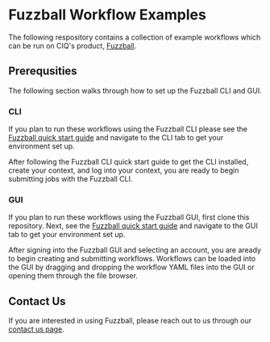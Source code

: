 # Fuzzball Workflow Examples

The following respository contains a collection of example workflows which can
be run on CIQ's product, [Fuzzball](https://ciq.com/products/fuzzball/).

## Prerequsities

The following section walks through how to set up the Fuzzball CLI and GUI.

### CLI

If you plan to run these workflows using the Fuzzball CLI please see the
[Fuzzball quick start guide](https://integration.ciq.dev/docs/user-guide/quick-start/)
and navigate to the CLI tab to get your environment set up.

After following the Fuzzball CLI quick start guide to get the CLI installed,
create your context, and log into your context, you are ready to begin
submitting jobs with the Fuzzball CLI.

### GUI

If you plan to run these workflows using the Fuzzball GUI, first clone this
repository. Next, see the
[Fuzzball quick start guide](https://integration.ciq.dev/docs/user-guide/quick-start/)
and navigate to the GUI tab to get your environment set up.

After signing into the Fuzzball GUI and selecting an account, you are aready to
begin creating and submitting workflows. Workflows can be loaded into the GUI
by dragging and dropping the workflow YAML files into the GUI or opening them
through the file browser.

## Contact Us

If you are interested in using Fuzzball, please reach out to us through our
[contact us page](https://ciq.com/company/contact-us/).
